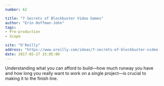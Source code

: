 ```yaml
---
number: 62

title: "7 Secrets of Blockbuster Video Games"
author: "Erin Hoffman-John"
tags:
- Pre-production
- Scope

site: "O'Reilly"
address: "https://www.oreilly.com/ideas/7-secrets-of-blockbuster-video-games"
date: 2017-05-27 15:05:00
---
```


Understanding what you can afford to build—how much runway you have and how long you really want to work on a single project—is crucial to making it to the finish line.
